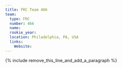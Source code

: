 ```yaml
---
title: FRC Team 466
team:
  type: FRC
  number: 466
  name:
  rookie_year:
  location: Philadelphia, PA, USA
  links:
    Website:
---
```


{% include remove_this_line_and_add_a_paragraph %}